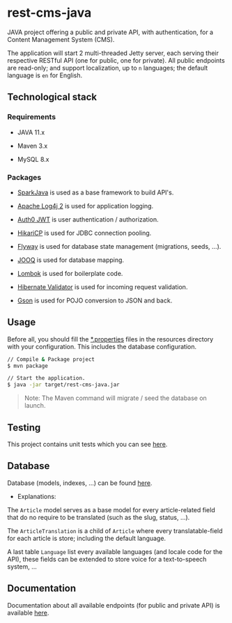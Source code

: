 # rest-cms-java

JAVA project offering a public and private API, with authentication, for a Content Management System (CMS).

The application will start 2 multi-threaded Jetty server, each serving their respective RESTful API (one for public, one for private).
All public endpoints are read-only; and support localization, up to `n` languages; the default language is `en` for English.

## Technological stack

### Requirements

- JAVA 11.x

- Maven 3.x

- MySQL 8.x

### Packages

- [SparkJava](http://sparkjava.com/) is used as a base framework to build API's.

- [Apache Log4j 2](https://logging.apache.org/log4j/2.x/) is used for application logging.

- [Auth0 JWT](https://github.com/auth0/java-jwt) is user authentication / authorization.

- [HikariCP](https://github.com/brettwooldridge/HikariCP) is used for JDBC connection pooling.

- [Flyway](https://flywaydb.org/) is used for database state management (migrations, seeds, ...).

- [JOOQ](https://www.jooq.org/) is used for database mapping.

- [Lombok](https://projectlombok.org/) is used for boilerplate code.

- [Hibernate Validator](https://hibernate.org/validator/) is used for incoming request validation.

- [Gson](https://github.com/google/gson) is used for POJO conversion to JSON and back.

## Usage

Before all, you should fill the [*.properties](src/main/resources) files in the resources directory with your configuration. This includes the database configuration.

```bash
// Compile & Package project
$ mvn package

// Start the application.
$ java -jar target/rest-cms-java.jar
```

> Note: The Maven command will migrate / seed the database on launch.

## Testing

This project contains unit tests which you can see [here](src/test/java/com/github/robiiinos/service/external/ArticleServiceTest.java).

## Database

Database (models, indexes, ...) can be found [here](src/main/resources/db/migration).

- Explanations:

The `Article` model serves as a base model for every article-related field that do no require to be translated (such as the slug, status, ...).

The `ArticleTranslation` is a child of `Article` where every translatable-field for each article is store; including the default language.

A last table `Language` list every available languages (and locale code for the API), these fields can be extended to store voice for a text-to-speech system, ...

## Documentation

Documentation about all available endpoints (for public and private API) is available [here](docs/README.md).